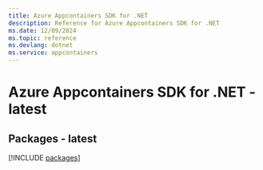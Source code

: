 ```yaml
---
title: Azure Appcontainers SDK for .NET
description: Reference for Azure Appcontainers SDK for .NET
ms.date: 12/09/2024
ms.topic: reference
ms.devlang: dotnet
ms.service: appcontainers
---
```

# Azure Appcontainers SDK for .NET - latest
## Packages - latest
[!INCLUDE [packages](appcontainers-index.md)]